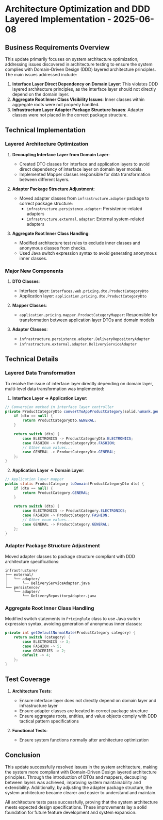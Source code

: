 <!-- This file is auto-translated from docs/en/releases/architecture-optimization-2025-06-08.md -->
<!-- 此檔案由 docs/en/releases/architecture-optimization-2025-06-08.md 自動翻譯而來 -->
<!-- Please use Kiro AI to complete the actual translation -->
<!-- 請使用 Kiro AI 完成實際翻譯 -->

# Architecture Optimization and DDD Layered Implementation - 2025-06-08

## Business Requirements Overview

This update primarily focuses on system architecture optimization, addressing issues discovered in architecture testing to ensure the system complies with Domain-Driven Design (DDD) layered architecture principles. The main issues addressed include:

1. **Interface Layer Direct Dependency on Domain Layer**: This violates DDD layered architecture principles, as the interface layer should not directly depend on the domain layer.
2. **Aggregate Root Inner Class Visibility Issues**: Inner classes within aggregate roots were not properly handled.
3. **Infrastructure Layer Adapter Package Structure Issues**: Adapter classes were not placed in the correct package structure.

## Technical Implementation

### Layered Architecture Optimization

1. **Decoupling Interface Layer from Domain Layer**:
   - Created DTO classes for interface and application layers to avoid direct dependency of interface layer on domain layer models.
   - Implemented Mapper classes responsible for data transformation between different layers.

2. **Adapter Package Structure Adjustment**:
   - Moved adapter classes from `infrastructure.adapter` package to correct package structure:
     - `infrastructure.persistence.adapter`: Persistence-related adapters
     - `infrastructure.external.adapter`: External system-related adapters

3. **Aggregate Root Inner Class Handling**:
   - Modified architecture test rules to exclude inner classes and anonymous classes from checks.
   - Used Java switch expression syntax to avoid generating anonymous inner classes.

### Major New Components

1. **DTO Classes**:
   - Interface layer: `interfaces.web.pricing.dto.ProductCategoryDto`
   - Application layer: `application.pricing.dto.ProductCategoryDto`

2. **Mapper Classes**:
   - `application.pricing.mapper.ProductCategoryMapper`: Responsible for transformation between application layer DTOs and domain models

3. **Adapter Classes**:
   - `infrastructure.persistence.adapter.DeliveryRepositoryAdapter`
   - `infrastructure.external.adapter.DeliveryServiceAdapter`

## Technical Details

### Layered Data Transformation

To resolve the issue of interface layer directly depending on domain layer, multi-level data transformation was implemented:

1. **Interface Layer → Application Layer**:
```java
// Conversion method in interface layer controller
private ProductCategoryDto convertToAppProductCategory(solid.humank.genaidemo.interfaces.web.pricing.dto.ProductCategoryDto dto) {
    if (dto == null) {
        return ProductCategoryDto.GENERAL;
    }
    
    return switch (dto) {
        case ELECTRONICS -> ProductCategoryDto.ELECTRONICS;
        case FASHION -> ProductCategoryDto.FASHION;
        // Other enum values...
        case GENERAL -> ProductCategoryDto.GENERAL;
    };
}
```

2. **Application Layer → Domain Layer**:
```java
// Application layer mapper
public static ProductCategory toDomain(ProductCategoryDto dto) {
    if (dto == null) {
        return ProductCategory.GENERAL;
    }
    
    return switch (dto) {
        case ELECTRONICS -> ProductCategory.ELECTRONICS;
        case FASHION -> ProductCategory.FASHION;
        // Other enum values...
        case GENERAL -> ProductCategory.GENERAL;
    };
}
```

### Adapter Package Structure Adjustment

Moved adapter classes to package structure compliant with DDD architecture specifications:

```
infrastructure/
├── external/
│   └── adapter/
│       └── DeliveryServiceAdapter.java
└── persistence/
    └── adapter/
        └── DeliveryRepositoryAdapter.java
```

### Aggregate Root Inner Class Handling

Modified switch statements in `PricingRule` class to use Java switch expression syntax, avoiding generation of anonymous inner classes:

```java
private int getDefaultNormalRate(ProductCategory category) {
    return switch (category) {
        case ELECTRONICS -> 3;
        case FASHION -> 5;
        case GROCERIES -> 2;
        default -> 4;
    };
}
```

## Test Coverage

1. **Architecture Tests**:
   - Ensure interface layer does not directly depend on domain layer and infrastructure layer
   - Ensure adapter classes are located in correct package structure
   - Ensure aggregate roots, entities, and value objects comply with DDD tactical pattern specifications

2. **Functional Tests**:
   - Ensure system functions normally after architecture optimization

## Conclusion

This update successfully resolved issues in the system architecture, making the system more compliant with Domain-Driven Design layered architecture principles. Through the introduction of DTOs and mappers, decoupling between layers was achieved, improving system maintainability and extensibility. Additionally, by adjusting the adapter package structure, the system architecture became clearer and easier to understand and maintain.

All architecture tests pass successfully, proving that the system architecture meets expected design specifications. These improvements lay a solid foundation for future feature development and system expansion.

<!-- Translation placeholder - Use Kiro AI to translate this content -->
<!-- 翻譯佔位符 - 請使用 Kiro AI 翻譯此內容 -->
